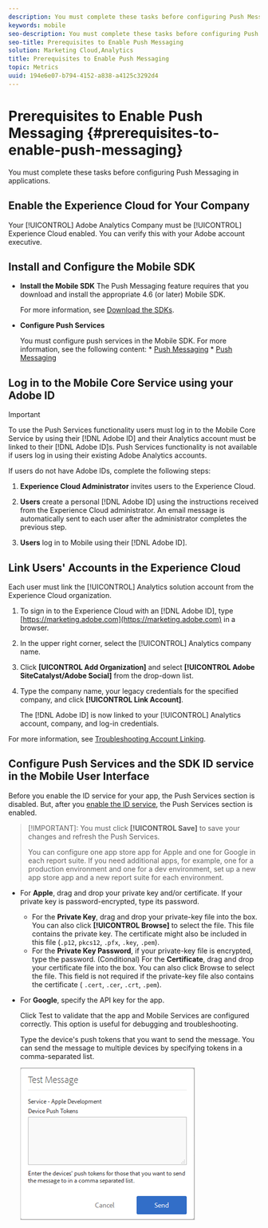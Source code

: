 ```yaml
---
description: You must complete these tasks before configuring Push Messaging in applications.
keywords: mobile
seo-description: You must complete these tasks before configuring Push Messaging in applications.
seo-title: Prerequisites to Enable Push Messaging
solution: Marketing Cloud,Analytics
title: Prerequisites to Enable Push Messaging
topic: Metrics
uuid: 194e6e07-b794-4152-a838-a4125c3292d4
---
```


# Prerequisites to Enable Push Messaging {#prerequisites-to-enable-push-messaging}

You must complete these tasks before configuring Push Messaging in applications.

## Enable the Experience Cloud for Your Company

Your [!UICONTROL] Adobe Analytics Company must be [!UICONTROL] Experience Cloud enabled. You can verify this with your Adobe account executive.

## Install and Configure the Mobile SDK

* **Install the Mobile SDK**
    The Push Messaging feature requires that you download and install the appropriate 4.6 (or later) Mobile SDK.

    For more information, see [Download the SDKs](/help/using/c-manage-app-settings/c-mob-confg-app/t-config-analytics/download-sdk.md).

* **Configure Push Services**

    You must configure push services in the Mobile SDK.
    For more information, see the following content:
      *   [Push Messaging](/help/android/messaging-main/push-messaging/push-messaging.md)
      *   [Push Messaging](/help/ios/messaging-main/push-messaging/push-messaging.md)

## Log in to the Mobile Core Service using your Adobe ID

>[!IMPORTANT]
>
>To use the Push Services functionality users must log in to the Mobile Core Service by using their [!DNL Adobe ID] and their Analytics account must be linked to their [!DNL Adobe ID]s. Push Services functionality is not available if users log in using their existing Adobe Analytics accounts.

If users do not have Adobe IDs, complete the following steps:

1. **Experience Cloud Administrator** invites users to the Experience Cloud.

1. **Users** create a personal [!DNL Adobe ID] using the instructions received from the Experience Cloud administrator.
    An email message is automatically sent to each user after the administrator completes the previous step.

1. **Users** log in to Mobile using their [!DNL Adobe ID].

## Link Users' Accounts in the Experience Cloud

Each user must link the [!UICONTROL] Analytics solution account from the Experience Cloud organization.

1. To sign in to the Experience Cloud with an [!DNL Adobe ID], type [https://marketing.adobe.com](https://marketing.adobe.com) in a browser.

1. In the upper right corner, select the [!UICONTROL] Analytics company name.

1. Click **[UICONTROL Add Organization]** and select **[!UICONTROL Adobe SiteCatalyst/Adobe Social]** from the drop-down list.

1. Type the company name, your legacy credentials for the specified company, and click **[!UICONTROL Link Account]**.

    The [!DNL Adobe ID] is now linked to your [!UICONTROL] Analytics account, company, and log-in credentials.

For more information, see [Troubleshooting Account Linking](https://marketing.adobe.com/resources/help/en_US/mcloud/organizations.html).

## Configure Push Services and the SDK ID service in the Mobile User Interface

Before you enable the ID service for your app, the Push Services section is disabled. But, after you [enable the ID service](/help/using/c-manage-app-settings/c-mob-confg-app/t-config-visitor.md), the Push Services section is enabled.

>[!IMPORTANT]: You must click **[!UICONTROL Save]** to save your changes and refresh the Push Services.
>
>You can configure one app store app for Apple and one for Google in each report suite. If you need additional apps, for example, one for a production environment and one for a dev environment, set up a new app store app and a new report suite for each environment.

* For **Apple**, drag and drop your private key and/or certificate. If your private key is password-encrypted, type its password.
  * For the **Private Key**, drag and drop your private-key file into the box. You can also click **[!UICONTROL Browse]** to select the file. This file contains the private key. The certificate might also be included in this file (`.p12`, `pkcs12`, `.pfx`, `.key`, `.pem`).
  * For the **Private Key Password**, if your private-key file is encrypted, type the password.
    (Conditional) For the **Certificate**, drag and drop your certificate file into the box. You can also click Browse to select the file.
    This field is not required if the private-key file also contains the certificate ( `.cert`, `.cer`, `.crt`, `.pem`).

* For **Google**, specify the API key for the app.

    Click Test to validate that the app and Mobile Services are configured correctly. This option is useful for debugging and troubleshooting.

    Type the device's push tokens that you want to send the message. You can send the message to multiple devices by specifying tokens in a comma-separated list.

    ![push test message](assets/push_test_list.png)
